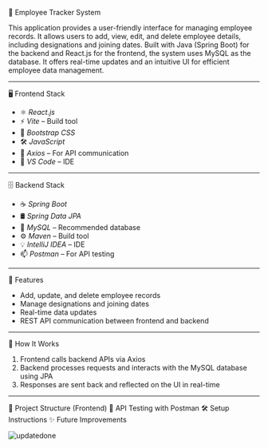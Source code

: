 📘 Employee Tracker System

This application provides a user-friendly interface for managing employee records. It allows users to add, view, edit, and delete employee details, including designations and joining dates. Built with Java (Spring Boot) for the backend and React.js for the frontend, the system uses MySQL as the database. It offers real-time updates and an intuitive UI for efficient employee data management.

---
🖥 Frontend Stack

- ⚛ *React.js*
- ⚡ *Vite* – Build tool
- 🎨 *Bootstrap CSS*
- 🛠 *JavaScript*
- 🔗 *Axios* – For API communication
- 📝 *VS Code* – IDE

---
🗄 Backend Stack

- ☕ *Spring Boot*
- 🛢 *Spring Data JPA*
- 🧮 *MySQL* – Recommended database
- ⚙ *Maven* – Build tool
- 💡 *IntelliJ IDEA* – IDE
- 📫 *Postman* – For API testing

---
🚀 Features

- Add, update, and delete employee records
- Manage designations and joining dates
- Real-time data updates
- REST API communication between frontend and backend

---
🔄 How It Works

1. Frontend calls backend APIs via Axios
2. Backend processes requests and interacts with the MySQL database using JPA
3. Responses are sent back and reflected on the UI in real-time
---
📁 Project Structure (Frontend)
🧪 API Testing with Postman
🛠️ Setup Instructions
✨ Future Improvements


![updatedone](https://github.com/user-attachments/assets/f275ae50-01d3-4ebf-8afb-306bb764b622)
